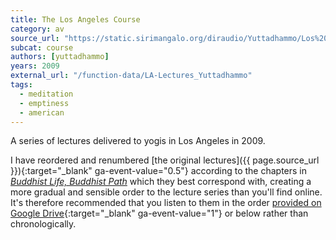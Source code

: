 ```yaml
---
title: The Los Angeles Course
category: av
source_url: "https://static.sirimangalo.org/diraudio/Yuttadhammo/Los%20Angeles%20Course/"
subcat: course
authors: [yuttadhammo]
years: 2009
external_url: "/function-data/LA-Lectures_Yuttadhammo"
tags:
  - meditation
  - emptiness
  - american
---
```


A series of lectures delivered to yogis in Los Angeles in 2009.

I have reordered and renumbered [the original lectures]({{ page.source_url }}){:target="_blank" ga-event-value="0.5"} according to the chapters in [_Buddhist Life, Buddhist Path_](/content/booklets/buddhist-life-buddhist-path_cintita) which they best correspond with, creating a more gradual and sensible order to the lecture series than you'll find online. It's therefore recommended that you listen to them in the order [provided on Google Drive](https://drive.google.com/drive/folders/1a6om_MKaiwvOHKUZMS-6pUEBAhAwtL06){:target="_blank" ga-event-value="1"} or below rather than chronologically.


